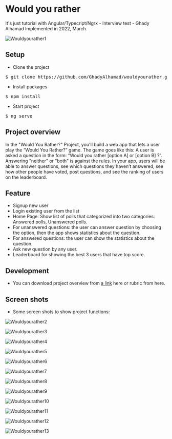 <h1>Would you rather</h1> 
 
It's just tutorial with Angular/Typecript/Ngrx - Interview test - Ghady Alhamad
Implemented in 2022, March.

![Wouldyourather1](https://raw.githubusercontent.com/GhadyAlhamad/wouldyourather/main/src/assets/screenshots/1.PNG)
 
## Setup 
- Clone the project
<pre>$ git clone https://github.com/GhadyAlhamad/wouldyourather.git</pre>

- Install packages
<pre>$ npm install</pre>
 
- Start project
<pre>$ ng serve</pre>

## Project overview
In the "Would You Rather?" Project, you'll build a web app that lets a user play the “Would You Rather?” game. The game goes like this: A user is asked a question in the form: “Would you rather [option A] or [option B] ?”. Answering "neither" or "both" is against the rules. In your app, users will be able to answer questions, see which questions they haven’t answered, see how other people have voted, post questions, and see the ranking of users on the leaderboard.

## Feature
- Signup new user
- Login existing user from the list
- Home Page: Show list of polls that categorized into two categories: Answered polls, Unanswered polls.
- For unanswered questions: the user can answer question by choosing the option, then the app shows statistics about the question.  
- For answered questions: the user can show the statistics about the question.  
- Ask new question by any user.
- Leaderboard for showing the best 3 users that have top score. 

## Development
- You can download project overview from [a link](https://drive.google.com/file/d/1elNE4zNY2MES9dRzNdSe-X8XV8az2qZQ/view?usp=sharing) here or rubric from here.

## Screen shots
- Some screen shots to show project functions:


![Wouldyourather2](https://raw.githubusercontent.com/GhadyAlhamad/wouldyourather/main/src/assets/screenshots/2.PNG)
 
![Wouldyourather3](https://raw.githubusercontent.com/GhadyAlhamad/wouldyourather/main/src/assets/screenshots/3.PNG)
 
![Wouldyourather4](https://raw.githubusercontent.com/GhadyAlhamad/wouldyourather/main/src/assets/screenshots/4.PNG)
 
![Wouldyourather5](https://raw.githubusercontent.com/GhadyAlhamad/wouldyourather/main/src/assets/screenshots/5.PNG)
 
![Wouldyourather6](https://raw.githubusercontent.com/GhadyAlhamad/wouldyourather/main/src/assets/screenshots/6.PNG)
 
![Wouldyourather7](https://raw.githubusercontent.com/GhadyAlhamad/wouldyourather/main/src/assets/screenshots/7.PNG)
 
![Wouldyourather8](https://raw.githubusercontent.com/GhadyAlhamad/wouldyourather/main/src/assets/screenshots/8.PNG)
 
![Wouldyourather9](https://raw.githubusercontent.com/GhadyAlhamad/wouldyourather/main/src/assets/screenshots/9.PNG)
 
![Wouldyourather10](https://raw.githubusercontent.com/GhadyAlhamad/wouldyourather/main/src/assets/screenshots/10.PNG)
 
![Wouldyourather11](https://raw.githubusercontent.com/GhadyAlhamad/wouldyourather/main/src/assets/screenshots/11.PNG)
 
![Wouldyourather12](https://raw.githubusercontent.com/GhadyAlhamad/wouldyourather/main/src/assets/screenshots/12.PNG)
 
![Wouldyourather13](https://raw.githubusercontent.com/GhadyAlhamad/wouldyourather/main/src/assets/screenshots/13.PNG)
 
